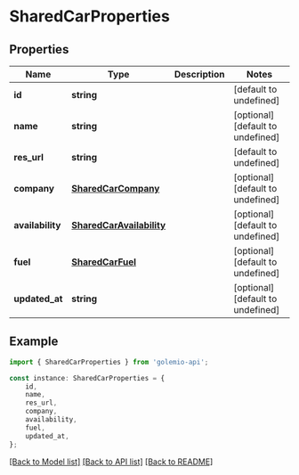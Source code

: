 # SharedCarProperties


## Properties

Name | Type | Description | Notes
------------ | ------------- | ------------- | -------------
**id** | **string** |  | [default to undefined]
**name** | **string** |  | [optional] [default to undefined]
**res_url** | **string** |  | [default to undefined]
**company** | [**SharedCarCompany**](SharedCarCompany.md) |  | [optional] [default to undefined]
**availability** | [**SharedCarAvailability**](SharedCarAvailability.md) |  | [optional] [default to undefined]
**fuel** | [**SharedCarFuel**](SharedCarFuel.md) |  | [optional] [default to undefined]
**updated_at** | **string** |  | [optional] [default to undefined]

## Example

```typescript
import { SharedCarProperties } from 'golemio-api';

const instance: SharedCarProperties = {
    id,
    name,
    res_url,
    company,
    availability,
    fuel,
    updated_at,
};
```

[[Back to Model list]](../README.md#documentation-for-models) [[Back to API list]](../README.md#documentation-for-api-endpoints) [[Back to README]](../README.md)
